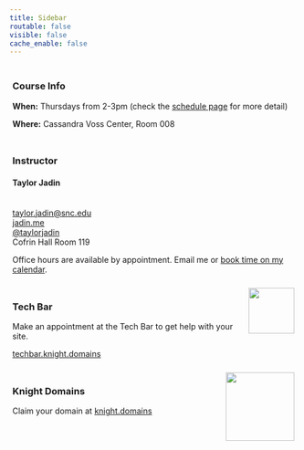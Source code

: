```yaml
---
title: Sidebar
routable: false
visible: false
cache_enable: false
---
```

<div style="
  padding: 5px;">
  <h3>Course Info</h3>
  <p><strong>When:</strong> Thursdays from 2-3pm (check the <a href="/schedule">schedule page</a> for more detail)</p>
  <p><strong>Where:</strong> Cassandra Voss Center, Room 008</p>
</div>
<div style="
  padding: 5px;">
  <h3>Instructor</h3>
  <p>
  <h4>Taylor Jadin</h4> <br>
  <a href="mailto:taylor.jadin@snc.edu">taylor.jadin@snc.edu</a> <br>
  <a href="https://jadin.me">jadin.me</a> <br>
  <a href="https://twitter.com/taylorjadin">@taylorjadin</a> <br>
  Cofrin Hall Room 119
  </p>
  <p>
  Office hours are available by appointment. Email me or <a href="https://www.meetingbird.com/l/taylorjadin/digciz">book time on my calendar</a>.
  </p>
</div>
<div style="
  padding: 5px;">
  <img src="/user/pages/sidebar/techbar.png" style="width:80px;float:right;">
  <h3>Tech Bar</h3>
  <p>Make an appointment at the Tech Bar to get help with your site.</p>
  <p> <a href="https://techbar.knight.domains">techbar.knight.domains</a> </p>
</div>
<div style="
  padding: 5px;">
  <img src="/user/pages/sidebar/knightdomains.png" style="width:120px;float:right;">
  <h3>Knight Domains</h3>
  <p>Claim your domain at <a href="https://knight.domains">knight.domains</a></p>
</div>
